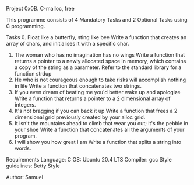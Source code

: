 Project 0x0B. C-malloc, free

This programme consists of 4 Mandatory Tasks and 2 Optional Tasks using C programming.

Tasks
0. Float like a butterfly, sting like bee
   Write a function that creates an array of chars, and initialises it with a specific char.
1. The woman who has no imagination has no wings
   Write a function that returns a pointer to a newly allocated space in memory, which contains a copy of the string as a parameter.
   Refer to the standard library for a function strdup
2. He who is not courageous enough to take risks will accomplish nothing in life
   Write a function that concatenates two strings.
3. If you even dream of beating me you'd better wake up and apologize
   Write a function that returns a pointer to a 2 dimensional array of integers.
4. It's not bragging if you can back it up
   Write a function that frees a 2 dimensional grid previously created by your alloc grid.
5. It isn't the mountains ahead to climb that wear you out; it's the pebble in your shoe
   Write a function that concatenates all the arguments of your program.
6. I will show you how great I am
   Write a function that splits a string into words.

Requirements
Language: C
OS: Ubuntu 20.4 LTS
Compiler: gcc 
Style guidelines: Betty Style

Author:
Samuel
